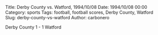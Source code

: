 Title: Derby County vs. Watford, 1994/10/08
Date: 1994/10/08 00:00
Category: sports
Tags: football, football scores, Derby County, Watford
Slug: derby-county-vs-watford
Author: carbonero


Derby County 1 - 1 Watford
